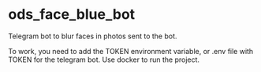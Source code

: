 # ods_face_blue_bot


Telegram bot to blur faces in photos sent to the bot.

To work, you need to add the TOKEN environment variable, or .env file with TOKEN for the telegram bot. Use docker to run the project.
